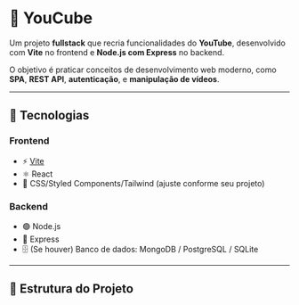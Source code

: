 # 🎥 YouCube  

Um projeto **fullstack** que recria funcionalidades do **YouTube**, desenvolvido com **Vite** no frontend e **Node.js com Express** no backend.  

O objetivo é praticar conceitos de desenvolvimento web moderno, como **SPA**, **REST API**, **autenticação**, e **manipulação de vídeos**.  

---

## 🚀 Tecnologias  

### Frontend  
- ⚡ [Vite](https://vitejs.dev/)  
- ⚛️ React  
- 🎨 CSS/Styled Components/Tailwind (ajuste conforme seu projeto)  

### Backend  
- 🟢 Node.js  
- 🚏 Express  
- 🗄️ (Se houver) Banco de dados: MongoDB / PostgreSQL / SQLite  

---

## 📂 Estrutura do Projeto  
